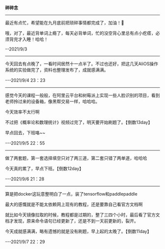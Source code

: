 **碎碎念**

---

最近有点忙，希望能在九月底前把琐碎事情都完成了，加油！💪

哦，对了，最近背单词上瘾了，每天必背单词，忙的没空背心里总有点小疙瘩，必须背完才入睡！哈哈！

--2021/9/3

-----

今天回去有点晚了，一看时间居然十一点半了。不过也还好，把这几天AliOS操作系统的实验做完了，资料也整理发布了，成就感满满。

---2021/9/4	23：23

---

感觉今天的课程一般般，在阿里云平台和树莓派上实现一些人脸识别的项目，看到老师拎过来的设备箱，像黑帮交易一样，哈哈哈。

今天效率不太行啊

不过把《概率论和数理统计》视频过完了，明天要开始刷题了。【倒数13day】

早点回去，下班咯~~

---2021/9/5	22：55

---

做了两套题，第一套选择填空只对了两三道，第二套只错了两单道，哈哈哈

今天真的累了，早点下班。【倒数12day】

---2021/9/6	21：28

---

算是把docker这玩意整明白了一点，装了tensorflow和paddlepaddle

最大的感慨就是不能太依赖网上现有的教程，还是要靠自己看官方文档啊

就比如今天镜像拉取的时候，教程都是过期的，整了三四个小时，最后看了官方文档才发现，原来命令语句已经更新了，还是不到一天前更新的，裂开。

今天成就感满满，略有遗憾的就是没有刷题，早上起的太晚了。【倒数11day】

---2021/9/7	22：29